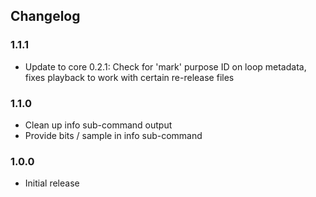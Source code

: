 ## Changelog

### 1.1.1

* Update to core 0.2.1: Check for 'mark' purpose ID on loop metadata, fixes
playback to work with certain re-release files

### 1.1.0

* Clean up info sub-command output
* Provide bits / sample in info sub-command

### 1.0.0

* Initial release
